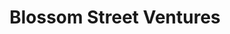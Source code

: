 ---
layout: firm_page
title: "Blossom Street Ventures"
id: "blossomstreetventures.com"
permalink: "/blossomstreetventuresblossomstreetventures.com/"
website: "https://blossomstreetventures.com"
offices: "Dallas (United States)"
investment_stages: "Series A, Series B"
portfolio_companies: "Rooster, Appfront, Bucketlist, Autocorp, Megadata, Teamworks, Chattermill, Bulbshare, Cordial, RapidMiner, Zype, Rollbar, Celigo, Modern Message, Contactually, SOCi, TextUs, Apptopia, AppBuddy, Lovepop, Unite US, Ascendify, DivvyHQ, Apptentive, BrandYourself, Three Day Rule, Revegy, NEED Edition, Convey, SpotHero, ImageVision, Leveleleven"
portfolio_link: "https://blossomstreetventures.com/portfolio"
investment_markets: "SaaS"
founded_year: "2014"
description: "Blossom Street Ventures is a venture capital firm focused on SaaS companies with $3mm to $30mm in ARR. They prioritize speed and transparency, aiming for a 3-4 week commitment process with investments ranging from $1MM to $4MM. They seek cash-efficient, resourceful, and pragmatic founders."
linkedin: "https://www.linkedin.com/company/blossom-street-ventures"
twitter: "http://www.twitter.com/yourfavevc"
instagram: ""
team_page: ""
investor_type: "Venture Capital, Micro VC"
crunchbase: "https://www.crunchbase.com/organization/blossom-street-ventures"
pitchbook: "https://pitchbook.com/profiles/investor/166235-95"

# SEO Optimization
meta_title: "Blossom Street Ventures - VC Firm - projectstartups.com"
meta_description: "Blossom Street Ventures, Blossom Street Ventures is a venture capital firm focused on SaaS companies with $3mm to $30mm in ARR. They prioritize speed and transparency, aiming ..."
meta_keywords: "Blossom Street Ventures, SaaS, VC firm, venture capital, startup investor, projectstartups.com"
canonical_url: "https://vc.projectstartups.com/blossomstreetventuresblossomstreetventures.com/"
---